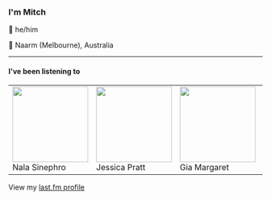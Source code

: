 <article><h3>I&#x27;m Mitch</h3><section><p>👨 he/him</p><p>📍 Naarm (Melbourne), Australia</p></section><hr/><section><h4>I&#x27;ve been listening to</h4><table><tbody><td><img src="https://lastfm.freetls.fastly.net/i/u/174s/f208c5b5995f360cb0a492880372f0fd.png" height="150px" alt="" role="presentation"/><br/>Nala Sinephro</td><td><img src="https://lastfm.freetls.fastly.net/i/u/174s/d5b992060f6edfd26f4252a3d02268da.png" height="150px" alt="" role="presentation"/><br/>Jessica Pratt</td><td><img src="https://lastfm.freetls.fastly.net/i/u/174s/4d5454830019a91e2e477104157384c4.png" height="150px" alt="" role="presentation"/><br/>Gia Margaret</td><td><img src="https://lastfm.freetls.fastly.net/i/u/174s/3d7b04cb4ee247c5c7cbc1fcce72b281.png" height="150px" alt="" role="presentation"/><br/>Courtney Barnett</td><td><img src="https://lastfm.freetls.fastly.net/i/u/174s/56777d5a43b897e8dd7552b5698fbeb1.png" height="150px" alt="" role="presentation"/><br/>Floating Points</td></tbody></table><span>View my <a href="https://www.last.fm/user/my-slab">last.fm profile</a></span></section></article>